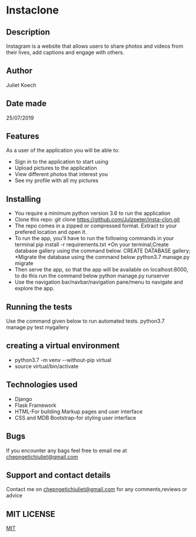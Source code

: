 # Instaclone

## Description
Instagram is a website that allows users to share photos and videos from their lives, add captions and engage with others.

## Author
Juliet Koech


## Date made
25/07/2019

## Features
As a user of the application you will be able to:

* Sign in to the application to start using
* Upload pictures to the application 
* View different photos that interest you
* See my profile with all my pictures

##  Installing
* You require a minimum python version 3.6 to run the application
* Clone this repo: git clone https://github.com/Julzpeter/insta-clon.git
* The repo comes in a zipped or compressed format. Extract to your prefered location and open it.
* To run the app, you'll have to run the following commands in your terminal pip install -r requirements.txt
*On your terminal,Create database gallery using the command below. CREATE DATABASE gallery;
*Migrate the database using the command below python3.7 manage.py migrate
* Then serve the app, so that the app will be available on localhost:8000, to do this run the command below python manage.py runserver
* Use the navigation bar/navbar/navigation pane/menu to navigate and explore the app.

## Running the tests
Use the command given below to run automated tests. python3.7 manage.py test mygallery


## creating a virtual environment
* python3.7 -m venv --without-pip virtual
* source virtual/bin/activate


## Technologies used
* Django
* Flask Framework
* HTML-For building Markup pages and user interface
* CSS and MDB Bootstrap-for styling user interface

## Bugs
If you encounter any bags feel free to email me at chepngetichjuliet@gmail.com

## Support and contact details
Contact me on chepngetichjuliet@gmail.com for any comments,reviews or advice

## MIT LICENSE
[MIT](https://github.com/Julzpeter/Gallery/blob/master/LICENSE)